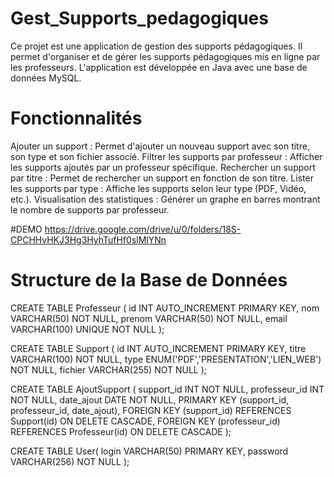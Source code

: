 # Gest_Supports_pedagogiques
Ce projet est une application de gestion des supports pédagogiques. Il permet d'organiser et de gérer les supports pédagogiques mis en ligne par les professeurs. L'application est développée en Java avec une base de données MySQL.

# Fonctionnalités

Ajouter un support : Permet d'ajouter un nouveau support avec son titre, son type et son fichier associé.
Filtrer les supports par professeur : Afficher les supports ajoutés par un professeur spécifique.
Rechercher un support par titre : Permet de rechercher un support en fonction de son titre.
Lister les supports par type : Affiche les supports selon leur type (PDF, Vidéo, etc.).
Visualisation des statistiques : Générer un graphe en barres montrant le nombre de supports par professeur.

#DEMO
https://drive.google.com/drive/u/0/folders/18S-CPCHHvHKJ3Hg3HyhTufHf0slMlYNn
# Structure de la Base de Données

CREATE TABLE Professeur (
    id INT AUTO_INCREMENT PRIMARY KEY,
    nom VARCHAR(50) NOT NULL,
    prenom VARCHAR(50) NOT NULL,
    email VARCHAR(100) UNIQUE NOT NULL
);


CREATE TABLE Support (
    id INT AUTO_INCREMENT PRIMARY KEY,
    titre VARCHAR(100) NOT NULL,
    type ENUM('PDF','PRESENTATION','LIEN_WEB') NOT NULL,
    fichier VARCHAR(255) NOT NULL
);


CREATE TABLE AjoutSupport (
    support_id INT NOT NULL,
    professeur_id INT NOT NULL,
    date_ajout DATE NOT NULL,
    PRIMARY KEY (support_id, professeur_id, date_ajout),
    FOREIGN KEY (support_id) REFERENCES Support(id) ON DELETE CASCADE,
    FOREIGN KEY (professeur_id) REFERENCES Professeur(id) ON DELETE CASCADE
);



CREATE TABLE User(
    login VARCHAR(50) PRIMARY KEY,
    password VARCHAR(256) NOT NULL
);

